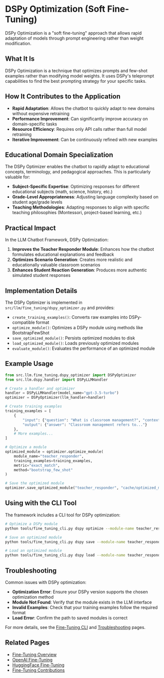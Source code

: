# DSPy Optimization (Soft Fine-Tuning)

DSPy Optimization is a "soft fine-tuning" approach that allows rapid adaptation of models through prompt engineering rather than weight modification.

## What It Is

DSPy Optimization is a technique that optimizes prompts and few-shot examples rather than modifying model weights. It uses DSPy's teleprompt capabilities to find the best prompting strategy for your specific tasks.

## How It Contributes to the Application

- **Rapid Adaptation**: Allows the chatbot to quickly adapt to new domains without expensive retraining
- **Performance Improvement**: Can significantly improve accuracy on domain-specific tasks
- **Resource Efficiency**: Requires only API calls rather than full model retraining
- **Iterative Improvement**: Can be continuously refined with new examples

## Educational Domain Specialization

The DSPy Optimizer enables the chatbot to rapidly adapt to educational concepts, terminology, and pedagogical approaches. This is particularly valuable for:

- **Subject-Specific Expertise**: Optimizing responses for different educational subjects (math, science, history, etc.)
- **Grade-Level Appropriateness**: Adjusting language complexity based on student age/grade levels
- **Teaching Methodologies**: Adapting responses to align with specific teaching philosophies (Montessori, project-based learning, etc.)

## Practical Impact

In the LLM Chatbot Framework, DSPy Optimization:

1. **Improves the Teacher Responder Module**: Enhances how the chatbot formulates educational explanations and feedback
2. **Optimizes Scenario Generation**: Creates more realistic and educationally valuable classroom scenarios
3. **Enhances Student Reaction Generation**: Produces more authentic simulated student responses

## Implementation Details

The DSPy Optimizer is implemented in `src/llm/fine_tuning/dspy_optimizer.py` and provides:

- `create_training_examples()`: Converts raw examples into DSPy-compatible format
- `optimize_module()`: Optimizes a DSPy module using methods like BootstrapFewShot
- `save_optimized_module()`: Persists optimized modules to disk
- `load_optimized_module()`: Loads previously optimized modules
- `evaluate_module()`: Evaluates the performance of an optimized module

## Example Usage

```python
from src.llm.fine_tuning.dspy_optimizer import DSPyOptimizer
from src.llm.dspy.handler import DSPyLLMHandler

# Create a handler and optimizer
handler = DSPyLLMHandler(model_name="gpt-3.5-turbo")
optimizer = DSPyOptimizer(llm_handler=handler)

# Create training examples
training_examples = [
    {
        "input": {"question": "What is classroom management?", "context": "..."},
        "output": {"answer": "Classroom management refers to..."}
    },
    # More examples...
]

# Optimize a module
optimized_module = optimizer.optimize_module(
    module_name="teacher_responder",
    training_examples=training_examples,
    metric="exact_match",
    method="bootstrap_few_shot"
)

# Save the optimized module
optimizer.save_optimized_module("teacher_responder", "cache/optimized_modules")
```

## Using with the CLI Tool

The framework includes a CLI tool for DSPy optimization:

```bash
# Optimize a DSPy module
python tools/fine_tuning_cli.py dspy optimize --module-name teacher_responder --input-file examples.json

# Save an optimized module
python tools/fine_tuning_cli.py dspy save --module-name teacher_responder --output-dir cache/optimized

# Load an optimized module
python tools/fine_tuning_cli.py dspy load --module-name teacher_responder --input-dir cache/optimized
```

## Troubleshooting

Common issues with DSPy optimization:

- **Optimization Error**: Ensure your DSPy version supports the chosen optimization method
- **Module Not Found**: Verify that the module exists in the LLM interface
- **Invalid Examples**: Check that your training examples follow the required format
- **Load Error**: Confirm the path to saved modules is correct

For more details, see the [Fine-Tuning CLI](Fine-Tuning-CLI) and [Troubleshooting](Fine-Tuning-Troubleshooting) pages.

## Related Pages

- [Fine-Tuning Overview](Fine-Tuning-Overview)
- [OpenAI Fine-Tuning](OpenAI-Fine-Tuning)
- [HuggingFace Fine-Tuning](HuggingFace-Fine-Tuning)
- [Fine-Tuning Contributions](Fine-Tuning-Contributions) 